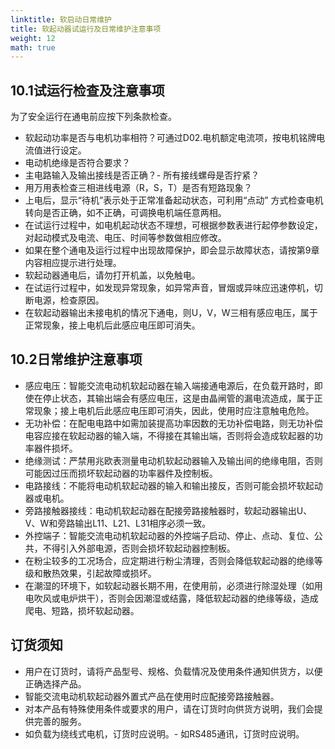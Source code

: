 ```yaml
---
linktitle: 软启动日常维护
title: 软起动器试运行及日常维护注意事项
weight: 12
math: true
---
```

## 10.1试运行检查及注意事项
为了安全运行在通电前应按下列条款检查。   
- 软起动功率是否与电机功率相符？可通过D02.电机额定电流项，按电机铭牌电流值进行设定。
- 电动机绝缘是否符合要求？
- 主电路输入及输出接线是否正确？- 所有接线螺母是否拧紧？
- 用万用表检查三相进线电源（R，S，T）是否有短路现象？
- 上电后，显示“待机”表示处于正常准备起动状态，可利用“点动” 方式检查电机转向是否正确，如不正确，可调换电机端任意两相。
- 在试运行过程中，如电机起动状态不理想，可根据参数表进行起停参数设定，对起动模式及电流、电压、时间等参数做相应修改。
- 如果在整个通电及运行过程中出现故障保护，即会显示故障状态，请按第9章内容相应提示进行处理。
- 软起动器通电后，请勿打开机盖，以免触电。
- 在试运行过程中，如发现异常现象，如异常声音，冒烟或异味应迅速停机，切断电源，检查原因。
- 在软起动器输出未接电机的情况下通电，则U，V，W三相有感应电压，属于正常现象，接上电机后此感应电压即可消失。 
## 10.2日常维护注意事项
- 感应电压：智能交流电动机软起动器在输入端接通电源后，在负载开路时，即使在停止状态，其输出端会有感应电压，这是由晶闸管的漏电流造成，属于正常现象；接上电机后此感应电压即可消失，因此，使用时应注意触电危险。
- 无功补偿：在配电电路中如需加装提高功率因数的无功补偿电路，则无功补偿电容应接在软起动器的输入端，不得接在其输出端，否则将会造成软起器的功率器件损坏。
- 绝缘测试：严禁用兆欧表测量电动机软起动器输入及输出间的绝缘电阻，否则可能因过压而损坏软起动器的功率器件及控制板。
- 电路接线：不能将电动机软起动器的输入和输出接反，否则可能会损坏软起动器或电机。
- 旁路接触器接线：电动机软起动器在配接旁路接触器时，软起动器输出U、V、W和旁路输出L11、L21、L31相序必须一致。
- 外控端子：智能交流电动机软起动器的外控端子启动、停止、点动、复位、公共，不得引入外部电源，否则会损坏软起动器控制板。
- 在粉尘较多的工况场合，应定期进行粉尘清理，否则会降低软起动器的绝缘等级和散热效果，引起故障或损坏。
- 在潮湿的环境下，如软起动器长期不用，在使用前，必须进行除湿处理（如用电吹风或电炉烘干），否则会因潮湿或结露，降低软起动器的绝缘等级，造成爬电、短路，损坏软起动器。

## 订货须知
- 用户在订货时，请将产品型号、规格、负载情况及使用条件通知供货方，以便正确选择产品。
- 智能交流电动机软起动器外置式产品在使用时应配接旁路接触器。
- 对本产品有特殊使用条件或要求的用户，请在订货时向供货方说明，我们会提供完善的服务。
- 如负载为绕线式电机，订货时应说明。- 如RS485通讯，订货时应说明。

